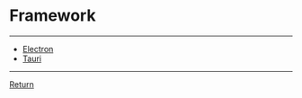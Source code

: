 # Framework

---

- [Electron](https://www.electronjs.org/docs/latest)
- [Tauri](https://tauri.app/)

---

[Return](./../readme.md)
